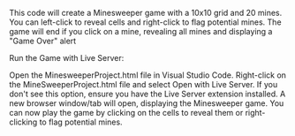This code will create a Minesweeper game with a 10x10 grid and 20 mines. You can left-click to reveal cells and right-click to flag potential mines. 
The game will end if you click on a mine, revealing all mines and displaying a "Game Over" alert

Run the Game with Live Server:

Open the MinesweeperProject.html file in Visual Studio Code.
Right-click on the MineSweeperProject.html file and select Open with Live Server. If you don't see this option, ensure you have the Live Server extension installed.
A new browser window/tab will open, displaying the Minesweeper game. You can now play the game by clicking on the cells to reveal them or right-clicking to flag potential mines.
